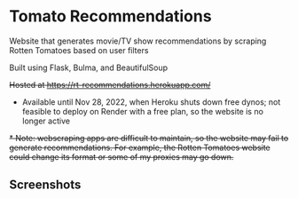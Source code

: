 # Tomato Recommendations

Website that generates movie/TV show recommendations by scraping Rotten Tomatoes based on user filters

Built using Flask, Bulma, and BeautifulSoup

~~Hosted at https://rt-recommendations.herokuapp.com/~~

* Available until Nov 28, 2022, when Heroku shuts down free dynos; not feasible to deploy on Render with a free plan,
  so the website is no longer active
  
~~* Note: webscraping apps are difficult to maintain, so the website may fail to generate recommendations.
  For example, the Rotten Tomatoes website could change its format or some of my proxies may go down.~~
  
## Screenshots
